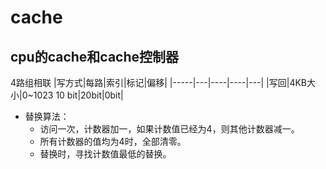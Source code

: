 # cache
## cpu的cache和cache控制器

4路组相联
|写方式|每路|索引|标记|偏移|
|-----|---|----|----|---|
|写回|4KB大小|0~1023 10 bit|20bit|0bit|

* 替换算法：
   * 访问一次，计数器加一，如果计数值已经为4，则其他计数器减一。
   * 所有计数器的值均为4时，全部清零。
   * 替换时，寻找计数值最低的替换。
